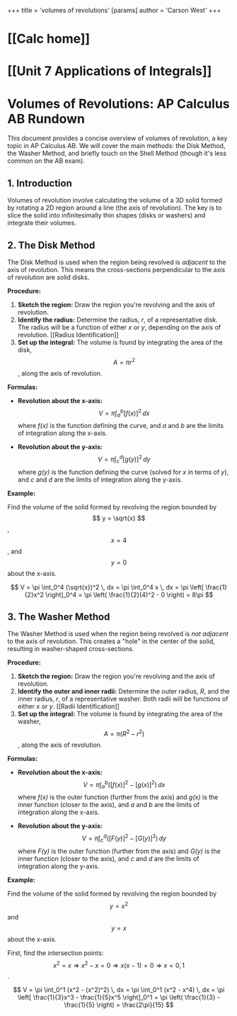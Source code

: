 +++
 title = 'volumes of revolutions'
[params]
	author = 'Carson West'
+++
# [[Calc home]]
# [[Unit 7 Applications of Integrals]]
# Volumes of Revolutions: AP Calculus AB Rundown

This document provides a concise overview of volumes of revolution, a key topic in AP Calculus AB. We will cover the main methods: the Disk Method, the Washer Method, and briefly touch on the Shell Method (though it's less common on the AB exam).

## 1. Introduction

Volumes of revolution involve calculating the volume of a 3D solid formed by rotating a 2D region around a line (the axis of revolution).  The key is to slice the solid into infinitesimally thin shapes (disks or washers) and integrate their volumes.

## 2. The Disk Method

The Disk Method is used when the region being revolved is *adjacent* to the axis of revolution. This means the cross-sections perpendicular to the axis of revolution are solid disks.

**Procedure:**

1.  **Sketch the region:** Draw the region you're revolving and the axis of revolution.
2.  **Identify the radius:** Determine the radius, *r*, of a representative disk.  The radius will be a function of either *x* or *y*, depending on the axis of revolution. [[Radius Identification]]
3.  **Set up the integral:** The volume is found by integrating the area of the disk,  $$ A = \pi r^2 $$ , along the axis of revolution.

**Formulas:**

*   **Revolution about the x-axis:**
     $$ V = \pi \int_a^b [f(x)]^2 \, dx $$      where *f(x)* is the function defining the curve, and *a* and *b* are the limits of integration along the x-axis.

*   **Revolution about the y-axis:**
     $$ V = \pi \int_c^d [g(y)]^2 \, dy $$      where *g(y)* is the function defining the curve (solved for *x* in terms of *y*), and *c* and *d* are the limits of integration along the y-axis.

**Example:**

Find the volume of the solid formed by revolving the region bounded by  $$ y = \sqrt{x} $$ ,  $$ x = 4 $$ , and  $$ y = 0 $$  about the x-axis.

 $$ V = \pi \int_0^4 (\sqrt{x})^2 \, dx = \pi \int_0^4 x \, dx = \pi \left[ \frac{1}{2}x^2 \right]_0^4 = \pi \left( \frac{1}{2}(4)^2 - 0 \right) = 8\pi $$  
## 3. The Washer Method

The Washer Method is used when the region being revolved is *not adjacent* to the axis of revolution. This creates a "hole" in the center of the solid, resulting in washer-shaped cross-sections.

**Procedure:**

1.  **Sketch the region:** Draw the region you're revolving and the axis of revolution.
2.  **Identify the outer and inner radii:** Determine the outer radius, *R*, and the inner radius, *r*, of a representative washer. Both radii will be functions of either *x* or *y*. [[Radii Identification]]
3.  **Set up the integral:** The volume is found by integrating the area of the washer,  $$ A = \pi (R^2 - r^2) $$ , along the axis of revolution.

**Formulas:**

*   **Revolution about the x-axis:**
     $$ V = \pi \int_a^b ([f(x)]^2 - [g(x)]^2) \, dx $$      where *f(x)* is the outer function (further from the axis) and *g(x)* is the inner function (closer to the axis), and *a* and *b* are the limits of integration along the x-axis.

*   **Revolution about the y-axis:**
     $$ V = \pi \int_c^d ([F(y)]^2 - [G(y)]^2) \, dy $$      where *F(y)* is the outer function (further from the axis) and *G(y)* is the inner function (closer to the axis), and *c* and *d* are the limits of integration along the y-axis.

**Example:**

Find the volume of the solid formed by revolving the region bounded by  $$ y = x^2 $$  and  $$ y = x $$  about the x-axis.

First, find the intersection points:  $$ x^2 = x  \Rightarrow x^2 - x = 0 \Rightarrow x(x-1) = 0 \Rightarrow x = 0, 1 $$ .

 $$ V = \pi \int_0^1 (x^2 - (x^2)^2) \, dx = \pi \int_0^1 (x^2 - x^4) \, dx = \pi \left[ \frac{1}{3}x^3 - \frac{1}{5}x^5 \right]_0^1 = \pi \left( \frac{1}{3} - \frac{1}{5} \right) = \frac{2\pi}{15} $$  
